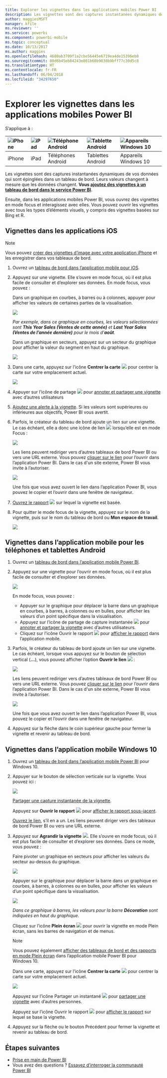 ```yaml
---
title: Explorer les vignettes dans les applications mobiles Power BI
description: Les vignettes sont des captures instantanées dynamiques de vos données qui sont épinglées dans un tableau de bord. En savoir plus sur l’interaction avec des vignettes dans les applications mobiles Power BI.
author: maggiesMSFT
manager: kfile
ms.reviewer: ''
ms.service: powerbi
ms.component: powerbi-mobile
ms.topic: conceptual
ms.date: 10/13/2017
ms.author: maggies
ms.openlocfilehash: 4680ab3709f1a2cbe56445e6719ea4de15396eb0
ms.sourcegitcommit: 80d6b45eb84243e801b60b9038b9bff77c30d5c8
ms.translationtype: HT
ms.contentlocale: fr-FR
ms.lasthandoff: 06/04/2018
ms.locfileid: "34297650"
---
```

# <a name="explore-tiles-in-the-power-bi-mobile-apps"></a>Explorer les vignettes dans les applications mobiles Power BI
S’applique à :

| ![iPhone](media/mobile-tiles-in-the-mobile-apps/iphone-logo-50-px.png) | ![iPad](media/mobile-tiles-in-the-mobile-apps/ipad-logo-50-px.png) | ![Téléphone Android](media/mobile-tiles-in-the-mobile-apps/android-phone-logo-50-px.png) | ![Tablette Android](media/mobile-tiles-in-the-mobile-apps/android-tablet-logo-50-px.png) | ![Appareils Windows 10](media/mobile-tiles-in-the-mobile-apps/win-10-logo-50-px.png) |
|:--- |:--- |:--- |:--- |:--- |
| iPhone |iPad |Téléphones Android |Tablettes Android |Appareils Windows 10 |

Les vignettes sont des captures instantanées dynamiques de vos données qui sont épinglées dans un tableau de bord. Leurs valeurs changent à mesure que les données changent. **Vous [ajoutez des vignettes à un tableau de bord dans le service Power BI](service-dashboard-tiles.md).** 

Ensuite, dans les applications mobiles Power BI, vous ouvrez des vignettes en mode focus et interagissez avec elles. Vous pouvez ouvrir les vignettes avec tous les types d’éléments visuels, y compris des vignettes basées sur Bing et R.

## <a name="tiles-in-the-ios-apps"></a>Vignettes dans les applications iOS
> [!NOTE]
> Vous pouvez [créer des vignettes d’image avec votre application iPhone](mobile-iphone-app-get-started.md) et les enregistrer dans vos tableaux de bord.
> 
> 

1. Ouvrez un [tableau de bord dans l’application mobile pour iOS](mobile-apps-view-dashboard.md).
2. Appuyez sur une vignette. Elle s’ouvre en mode focus, où il est plus facile de consulter et d’explorer ses données. En mode focus, vous pouvez :
   
   Dans un graphique en courbes, à barres ou à colonnes, appuyer pour afficher les valeurs de certaines parties de la visualisation.
   
    ![](media/mobile-tiles-in-the-mobile-apps/power-bi-iphone-line-tile-values.png)
   
   *Par exemple, dans ce graphique en courbes, les valeurs sélectionnées sont **This Year Sales (Ventes de cette année)** et **Last Year Sales (Ventes de l’année dernière)** pour le mois d’**août**.*  
   
   Dans un graphique en secteurs, appuyez sur un secteur du graphique pour afficher la valeur du segment en haut du graphique.  
   
   ![](media/mobile-tiles-in-the-mobile-apps/power-bi-ipad-tile-pie.png)
3. Dans une carte, appuyez sur l’icône **Centrer la carte** ![](media/mobile-tiles-in-the-mobile-apps/power-bi-center-map-icon.png) pour centrer la carte sur votre emplacement actuel.
   
     ![](media/mobile-tiles-in-the-mobile-apps/power-bi-ipad-center-map.png)
4. Appuyer sur l’icône de partage ![](media/mobile-tiles-in-the-mobile-apps/power-bi-iphone-share-icon.png) pour [annoter et partager une vignette](mobile-annotate-and-share-a-tile-from-the-mobile-apps.md) avec d’autres utilisateurs
5. [Ajoutez une alerte à la vignette](mobile-set-data-alerts-in-the-mobile-apps.md). Si les valeurs sont supérieures ou inférieures aux objectifs, Power BI vous avertit.
6. Parfois, le créateur du tableau de bord ajoute un lien sur une vignette. Le cas échéant, elle a donc une icône de lien ![](media/mobile-tiles-in-the-mobile-apps/power-bi-iphone-link-icon.png) lorsqu’elle est en mode Focus :
   
    ![](media/mobile-tiles-in-the-mobile-apps/power-bi-iphone-tile-link.png)
   
    Les liens peuvent rediriger vers d’autres tableaux de bord Power BI ou vers une URL externe. Vous pouvez [cliquer sur le lien](service-dashboard-edit-tile.md#hyperlink) pour l’ouvrir dans l’application Power BI. Dans le cas d'un site externe, Power BI vous invite à l’autoriser.
   
    ![](media/mobile-tiles-in-the-mobile-apps/pbi_andr_openlinkmessage.png)
   
    Une fois que vous avez ouvert le lien dans l’application Power BI, vous pouvez le copier et l’ouvrir dans une fenêtre de navigateur.
7. [Ouvrez le rapport](mobile-reports-in-the-mobile-apps.md) ![](media/mobile-tiles-in-the-mobile-apps/power-bi-ipad-open-report-icon.png) sur lequel la vignette est basée.
8. Pour quitter le mode focus de la vignette, appuyez sur le nom de la vignette, puis sur le nom du tableau de bord ou **Mon espace de travail**.
   
    ![](media/mobile-tiles-in-the-mobile-apps/power-bi-ipad-tile-breadcrumb.png)

## <a name="tiles-in-the-mobile-app-for-android-phones-and-tablets"></a>Vignettes dans l’application mobile pour les téléphones et tablettes Android
1. Ouvrez un [tableau de bord dans l’application mobile Power BI](mobile-apps-view-dashboard.md).
2. Appuyez sur une vignette pour l’ouvrir en mode focus, où il est plus facile de consulter et d’explorer ses données.
   
   ![](media/mobile-tiles-in-the-mobile-apps/power-bi-android-tablet-tile.png)
   
    En mode focus, vous pouvez :
   
   * Appuyer sur le graphique pour déplacer la barre dans un graphique en courbes, à barres, à colonnes ou en bulles, pour afficher les valeurs d’un point spécifique dans la visualisation.  
   * Appuyez sur l’icône de partage de capture instantanée ![](media/mobile-tiles-in-the-mobile-apps/pbi_andr_sharesnapicon.png) pour [annoter et partager la vignette](mobile-annotate-and-share-a-tile-from-the-mobile-apps.md) avec d’autres utilisateurs.
   * Cliquez sur l’icône Ouvrir le rapport ![](media/mobile-tiles-in-the-mobile-apps/power-bi-android-tablet-open-report-icon.png) pour [afficher le rapport](mobile-reports-in-the-mobile-apps.md) dans l’application mobile.
3. Parfois, le créateur du tableau de bord ajoute un lien sur une vignette. Le cas échéant, lorsque vous appuyez sur le bouton de sélection vertical (**...**), vous pouvez afficher l’option **Ouvrir le lien** ![](media/mobile-tiles-in-the-mobile-apps/power-bi-iphone-link-icon.png) :
   
    ![](media/mobile-tiles-in-the-mobile-apps/power-bi-android-tile-link.png)
   
    Les liens peuvent rediriger vers d’autres tableaux de bord Power BI ou vers une URL externe. Vous pouvez [cliquer sur le lien](service-dashboard-edit-tile.md#hyperlink) pour l’ouvrir dans l’application Power BI. Dans le cas d'un site externe, Power BI vous invite à l’autoriser.
   
    ![](media/mobile-tiles-in-the-mobile-apps/pbi_andr_openlinkmessage.png)
   
    Une fois que vous avez ouvert le lien dans l’application Power BI, vous pouvez le copier et l’ouvrir dans une fenêtre de navigateur.
4. Appuyez sur la flèche dans le coin supérieur gauche pour fermer la vignette et revenir au tableau de bord.

## <a name="tiles-in-the-windows-10-mobile-app"></a>Vignettes dans l’application mobile Windows 10
1. Ouvrez un [tableau de bord dans l’application mobile Power BI](mobile-apps-view-dashboard.md) pour Windows 10.
2. Appuyer sur le bouton de sélection verticale sur la vignette. Vous pouvez ici : 
   
    ![](media/mobile-tiles-in-the-mobile-apps/pbi_win10tileellpslink.png)
   
    [Partager une capture instantanée de la vignette](mobile-share-tile-windows-10-phone-app.md).
   
    Appuyez sur **Ouvrir le rapport** ![](media/mobile-tiles-in-the-mobile-apps/power-bi-ipad-open-report-icon.png) pour [afficher le rapport sous-jacent](mobile-reports-in-the-mobile-apps.md).
   
    [Ouvrez le lien](service-dashboard-edit-tile.md#hyperlink), s’il en a un. Les liens peuvent diriger vers des tableaux de bord Power BI ou vers une URL externe.
3. Appuyez sur **Agrandir la vignette** ![](media/mobile-tiles-in-the-mobile-apps/power-bi-windows-10-focus-mode-icon.png). Elle s’ouvre en mode focus, où il est plus facile de consulter et d’explorer ses données. Dans ce mode, vous pouvez :
   
   Faire pivoter un graphique en secteurs pour afficher les valeurs du secteur au-dessus du graphique.  
   
   ![](media/mobile-tiles-in-the-mobile-apps/power-bi-windows-10-pie-focus-mode.png)
   
   Appuyer sur le graphique pour déplacer la barre dans un graphique en courbes, à barres, à colonnes ou en bulles, pour afficher les valeurs d’un point spécifique dans la visualisation.  
   
   ![](media/mobile-tiles-in-the-mobile-apps/pbi_win10ph_bartile0316.png)
   
   *Dans ce graphique à barres, les valeurs pour la barre **Décoration** sont indiquées en haut du graphique.*
   
   Cliquez sur l’icône **Plein écran** ![](media/mobile-tiles-in-the-mobile-apps/power-bi-full-screen-icon.png) pour ouvrir la vignette en mode Plein écran, sans les barres de navigation et de menus.
   
   > [!NOTE]
   > Vous pouvez également [afficher des tableaux de bord et des rapports en mode Plein écran](mobile-windows-10-app-presentation-mode.md) dans l’application mobile Power BI pour Windows 10.
   > 
   > 
   
   Dans une carte, appuyez sur l’icône **Centrer la carte** ![](media/mobile-tiles-in-the-mobile-apps/power-bi-center-map-icon.png) pour centrer la carte sur votre emplacement actuel.
   
   ![](media/mobile-tiles-in-the-mobile-apps/power-bi-windows-10-center-map.png)
   
   Appuyez sur l’icône Partager un instantané ![](media/mobile-tiles-in-the-mobile-apps/pbi_win10ph_shareicon.png) pour [partager une vignette](mobile-share-tile-windows-10-phone-app.md) avec d’autres personnes.   
   
   Appuyez sur l’icône Ouvrir le rapport ![](media/mobile-tiles-in-the-mobile-apps/power-bi-ipad-open-report-icon.png) pour [afficher le rapport](mobile-reports-in-the-mobile-apps.md) sur lequel se base la vignette. 
4. Appuyez sur la flèche ou le bouton Précédent pour fermer la vignette et revenir au tableau de bord.

## <a name="next-steps"></a>Étapes suivantes
* [Prise en main de Power BI](service-get-started.md)
* Vous avez des questions ? [Essayez d’interroger la communauté Power BI](http://community.powerbi.com/)

